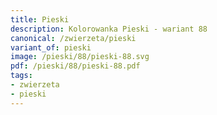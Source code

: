 ```yaml
---
title: Pieski
description: Kolorowanka Pieski - wariant 88
canonical: /zwierzeta/pieski
variant_of: pieski
image: /pieski/88/pieski-88.svg
pdf: /pieski/88/pieski-88.pdf
tags:
- zwierzeta
- pieski
---
```

